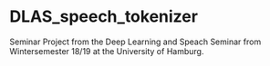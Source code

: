 # DLAS_speech_tokenizer
Seminar Project from the Deep Learning and Speach Seminar from Wintersemester 18/19 at the University of Hamburg.
